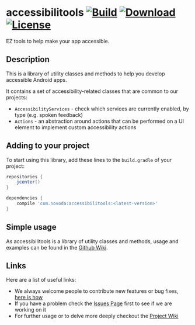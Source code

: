 # accessibilitools [![Build](https://ci.novoda.com/buildStatus/icon?job=accessibilitools)](https://ci.novoda.com/job/accessibilitools/lastBuild/console) [![Download](https://api.bintray.com/packages/novoda/maven/accessibilitools/images/download.svg)](https://bintray.com/novoda/maven/accessibilitools/_latestVersion) [![License](https://raw.githubusercontent.com/novoda/novoda/master/assets/btn_apache_lisence.png)](LICENSE.txt)

EZ tools to help make your app accessible.

## Description

This is a library of utility classes and methods to help you develop accessible Android apps.

It contains a set of accessibility-related classes that are common to our projects:

- `AccessibilityServices` - check which services are currently enabled, by type (e.g. spoken feedback)
- `Actions` - an abstraction around actions that can be performed on a UI element to implement custom accessibility actions

## Adding to your project

To start using this library, add these lines to the `build.gradle` of your project:

```groovy
repositories {
    jcenter()
}

dependencies {
    compile 'com.novoda:accessibilitools:<latest-version>'
}
```

## Simple usage

As accessibilitools is a library of utility classes and methods, usage and examples can be found in the [Github Wiki](https://github.com/novoda/accessibilitools/wiki).


## Links

Here are a list of useful links:

 * We always welcome people to contribute new features or bug fixes, [here is how](https://github.com/novoda/novoda/blob/master/CONTRIBUTING.md)
 * If you have a problem check the [Issues Page](https://github.com/novoda/accessibilitools/issues) first to see if we are working on it
 * For further usage or to delve more deeply checkout the [Project Wiki](https://github.com/novoda/accessibilitools/wiki)
